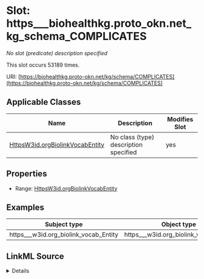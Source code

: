 

# Slot: https___biohealthkg.proto_okn.net_kg_schema_COMPLICATES


_No slot (predicate) description specified_






This slot occurs 53189 times.


URI: [https://biohealthkg.proto-okn.net/kg/schema/COMPLICATES](https://biohealthkg.proto-okn.net/kg/schema/COMPLICATES)



<!-- no inheritance hierarchy -->





## Applicable Classes

| Name | Description | Modifies Slot |
| --- | --- | --- |
| [HttpsW3id.orgBiolinkVocabEntity](../classes/HttpsW3id.orgBiolinkVocabEntity.md) | No class (type) description specified |  yes  |







## Properties

* Range: [HttpsW3id.orgBiolinkVocabEntity](../classes/HttpsW3id.orgBiolinkVocabEntity.md)






## Examples

| Subject type | Object type | Example subject | Example object | Occurrences |
| --- | --- | --- | --- | --- |
| https___w3id.org_biolink_vocab_Entity | https___w3id.org_biolink_vocab_Entity | http://linkedlifedata.com/resource/umls/id/C0000325 | http://linkedlifedata.com/resource/umls/id/C0012634 | 53189 |




## LinkML Source

<details>

```yaml
name: https___biohealthkg.proto-okn.net_kg_schema_COMPLICATES
annotations:
  count:
    tag: count
    value: 53189
description: No slot (predicate) description specified
examples:
- object:
    example_object: http://linkedlifedata.com/resource/umls/id/C0012634
    example_object_type: https___w3id.org_biolink_vocab_Entity
    example_predicate: https://biohealthkg.proto-okn.net/kg/schema/COMPLICATES
    example_subject: http://linkedlifedata.com/resource/umls/id/C0000325
    example_subject_type: https___w3id.org_biolink_vocab_Entity
from_schema: biohealth
rank: 1000
slot_uri: https://biohealthkg.proto-okn.net/kg/schema/COMPLICATES
alias: https___biohealthkg.proto_okn.net_kg_schema_COMPLICATES
domain_of:
- https___w3id.org_biolink_vocab_Entity
range: https___w3id.org_biolink_vocab_Entity

```
</details>